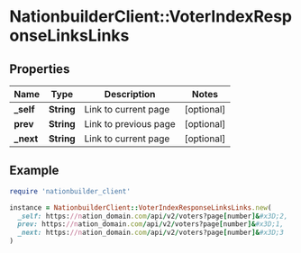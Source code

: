 # NationbuilderClient::VoterIndexResponseLinksLinks

## Properties

| Name | Type | Description | Notes |
| ---- | ---- | ----------- | ----- |
| **_self** | **String** | Link to current page | [optional] |
| **prev** | **String** | Link to previous page | [optional] |
| **_next** | **String** | Link to current page | [optional] |

## Example

```ruby
require 'nationbuilder_client'

instance = NationbuilderClient::VoterIndexResponseLinksLinks.new(
  _self: https://nation_domain.com/api/v2/voters?page[number]&#x3D;2,
  prev: https://nation_domain.com/api/v2/voters?page[number]&#x3D;1,
  _next: https://nation_domain.com/api/v2/voters?page[number]&#x3D;3
)
```

